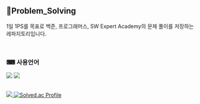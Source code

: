 ## 📂Problem_Solving
1일 1PS를 목표로 백준, 프로그래머스, SW Expert Academy의 문제 풀이를 저장하는 레파지토리입니다.

<br>

### ⌨ 사용언어

<img src="https://img.shields.io/badge/C%2B%2B-00599C?style=for-the-badge&logo=c%2B%2B&logoColor=white"/> <img src="https://img.shields.io/badge/JavaScript-F7DF1E?style=for-the-badge&logo=JavaScript&logoColor=white"/>

  <br>
  <a href="https://solved.ac/oesnuj">
    <!--내 백준 티어-->
    <img src="http://mazandi.herokuapp.com/api?handle=oesnuj&theme=warm"/>
    <img src="http://mazassumnida.wtf/api/v2/generate_badge?boj=oesnuj" alt="Solved.ac Profile"/>
  </a>
